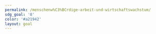 ```yaml
---
permalink: /menschenw%C3%BCrdige-arbeit-und-wirtschaftswachstum/
sdg_goal: '8'
color: '#a21942'
layout: goal
---
```


